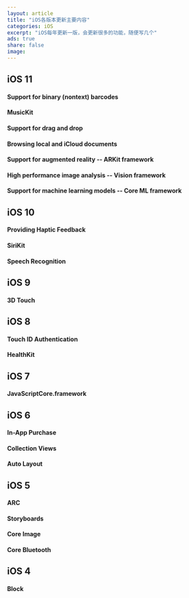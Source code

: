 ```yaml
---
layout: article
title: "iOS各版本更新主要内容"
categories: iOS
excerpt: "iOS每年更新一版，会更新很多的功能，随便写几个"
ads: true
share: false
image:
---
```


## iOS 11

#### Support for binary (nontext) barcodes

#### MusicKit

#### Support for drag and drop

#### Browsing local and iCloud documents

#### Support for augmented reality -- ARKit framework

#### High performance image analysis -- Vision framework

#### Support for machine learning models -- Core ML framework

## iOS 10

#### Providing Haptic Feedback

#### SiriKit

#### Speech Recognition

## iOS 9

#### 3D Touch

## iOS 8

#### Touch ID Authentication

#### HealthKit

## iOS 7

#### JavaScriptCore.framework

## iOS 6

#### In-App Purchase

#### Collection Views

#### Auto Layout

## iOS 5

#### ARC

#### Storyboards

#### Core Image

#### Core Bluetooth

## iOS 4

#### Block



